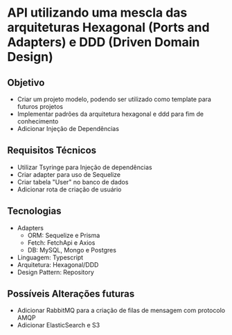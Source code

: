 # API utilizando uma mescla das arquiteturas Hexagonal (Ports and Adapters) e DDD (Driven Domain Design)

## Objetivo
- Criar um projeto modelo, podendo ser utilizado como template para futuros projetos
- Implementar padrões da arquitetura hexagonal e ddd para fim de conhecimento
- Adicionar Injeção de Dependências

## Requisitos Técnicos
- Utilizar Tsyringe para Injeção de dependências
- Criar adapter para uso de Sequelize
- Criar tabela "User" no banco de dados
- Adicionar rota de criação de usuário

## Tecnologias
- Adapters
    - ORM: Sequelize e Prisma
    - Fetch: FetchApi e Axios
    - DB: MySQL, Mongo e Postgres
- Linguagem: Typescript
- Arquitetura: Hexagonal/DDD
- Design Pattern: Repository

## Possíveis Alterações futuras
- Adicionar RabbitMQ para a criação de filas de mensagem com protocolo AMQP
- Adicionar ElasticSearch e S3
